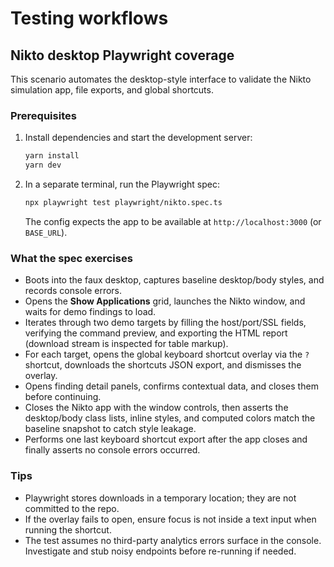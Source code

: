 # Testing workflows

## Nikto desktop Playwright coverage

This scenario automates the desktop-style interface to validate the Nikto simulation app, file exports, and global shortcuts.

### Prerequisites

1. Install dependencies and start the development server:
   ```bash
   yarn install
   yarn dev
   ```
2. In a separate terminal, run the Playwright spec:
   ```bash
   npx playwright test playwright/nikto.spec.ts
   ```
   The config expects the app to be available at `http://localhost:3000` (or `BASE_URL`).

### What the spec exercises

- Boots into the faux desktop, captures baseline desktop/body styles, and records console errors.
- Opens the **Show Applications** grid, launches the Nikto window, and waits for demo findings to load.
- Iterates through two demo targets by filling the host/port/SSL fields, verifying the command preview, and exporting the HTML report (download stream is inspected for table markup).
- For each target, opens the global keyboard shortcut overlay via the `?` shortcut, downloads the shortcuts JSON export, and dismisses the overlay.
- Opens finding detail panels, confirms contextual data, and closes them before continuing.
- Closes the Nikto app with the window controls, then asserts the desktop/body class lists, inline styles, and computed colors match the baseline snapshot to catch style leakage.
- Performs one last keyboard shortcut export after the app closes and finally asserts no console errors occurred.

### Tips

- Playwright stores downloads in a temporary location; they are not committed to the repo.
- If the overlay fails to open, ensure focus is not inside a text input when running the shortcut.
- The test assumes no third-party analytics errors surface in the console. Investigate and stub noisy endpoints before re-running if needed.
